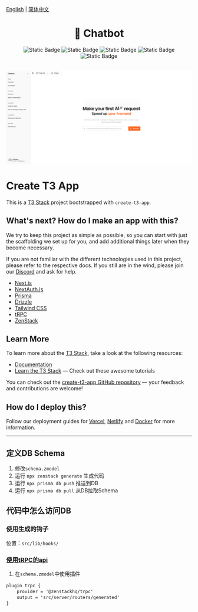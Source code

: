 [English](./README.md) | [简体中文](./README.zh-CN.md)

<h1 align="center">🤖 Chatbot</h1>
<p align="center">
    <img alt="Static Badge" src="https://img.shields.io/badge/TypeScript-gray?logo=typescript">
    <img alt="Static Badge" src="https://img.shields.io/badge/Next.js-v15.0.1-blue?logo=next.js">
    <img alt="Static Badge" src="https://img.shields.io/badge/TailwindCSS-v3.4.3-blue?logo=tailwindcss">
    <img alt="Static Badge" src="https://img.shields.io/badge/Vercel-gray?logo=vercel">
    <img alt="Static Badge" src="https://img.shields.io/badge/NextAuth-gray?logo=auth0">
</p>

<br>
<img src="./public/chatbot_index.png"/>
<br>

# Create T3 App

This is a [T3 Stack](https://create.t3.gg/) project bootstrapped with `create-t3-app`.

## What's next? How do I make an app with this?

We try to keep this project as simple as possible, so you can start with just the scaffolding we set up for you, and add additional things later when they become necessary.

If you are not familiar with the different technologies used in this project, please refer to the respective docs. If you still are in the wind, please join our [Discord](https://t3.gg/discord) and ask for help.

- [Next.js](https://nextjs.org)
- [NextAuth.js](https://next-auth.js.org)
- [Prisma](https://prisma.io)
- [Drizzle](https://orm.drizzle.team)
- [Tailwind CSS](https://tailwindcss.com)
- [tRPC](https://trpc.io)
- [ZenStack](https://zenstack.dev)

## Learn More

To learn more about the [T3 Stack](https://create.t3.gg/), take a look at the following resources:

- [Documentation](https://create.t3.gg/)
- [Learn the T3 Stack](https://create.t3.gg/en/faq#what-learning-resources-are-currently-available) — Check out these awesome tutorials

You can check out the [create-t3-app GitHub repository](https://github.com/t3-oss/create-t3-app) — your feedback and contributions are welcome!

## How do I deploy this?

Follow our deployment guides for [Vercel](https://create.t3.gg/en/deployment/vercel), [Netlify](https://create.t3.gg/en/deployment/netlify) and [Docker](https://create.t3.gg/en/deployment/docker) for more information.


---

## 定义DB Schema

1. 修改`schema.zmodel`
2. 运行 `npx zenstack generate` 生成代码
3. 运行 `npx prisma db push` 推送到DB
4. 运行 `npx prisma db pull` 从DB拉取Schema



## 代码中怎么访问DB

### 使用生成的钩子
位置：`src/lib/hooks/`

### [使用tRPC的api](https://zenstack.dev/docs/guides/trpc)
1. 在`schema.zmodel`中使用插件
```
plugin trpc {
    provider = '@zenstackhq/trpc'
    output = 'src/server/routers/generated'
}
```

